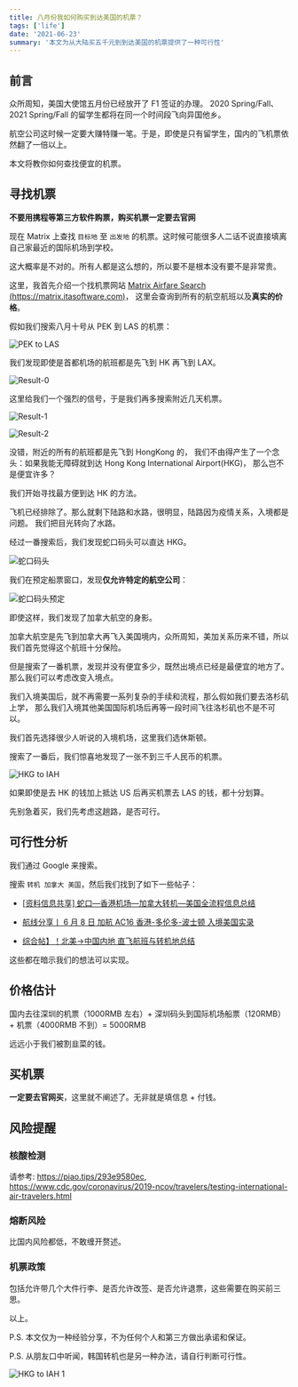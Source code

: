 ```yaml
---
title: 八月份我如何购买到达美国的机票？
tags: ['life']
date: '2021-06-23'
summary: '本文为从大陆买五千元到到达美国的机票提供了一种可行性'
---
```


## 前言

众所周知，美国大使馆五月份已经放开了 F1 签证的办理。
2020 Spring/Fall、2021 Spring/Fall 的留学生都将在同一个时间段飞向异国他乡。

航空公司这时候一定要大赚特赚一笔。于是，即使是只有留学生，国内的飞机票依然翻了一倍以上。

本文将教你如何查找便宜的机票。

## 寻找机票

**不要用携程等第三方软件购票，购买机票一定要去官网**

现在 Matrix 上查找 `目标地` 至 `出发地` 的机票。这时候可能很多人二话不说直接填离自己家最近的国际机场到学校。

这大概率是不对的。所有人都是这么想的，所以要不是根本没有要不是非常贵。

这里，我首先介绍一个找机票网站
[Matrix Airfare Search (https://matrix.itasoftware.com)](https://matrix.itasoftware.com)，
这里会查询到所有的航空航班以及**真实的价格**。

假如我们搜索八月十号从 PEK 到 LAS 的机票：

![PEK to LAS](/static/images/blog/fly/matrix-pek-to-las.png)

我们发现即使是首都机场的航班都是先飞到 HK 再飞到 LAX。

![Result-0](/static/images/blog/fly/pek-to-las.png)

这里给我们一个强烈的信号，于是我们再多搜索附近几天机票。

![Result-1](/static/images/blog/fly/pek-to-las-1.png)

![Result-2](/static/images/blog/fly/pek-to-las-2.png)

没错，附近的所有的航班都是先飞到 HongKong 的，
我们不由得产生了一个念头：如果我能无障碍就到达 Hong Kong International Airport(HKG)，
那么岂不是便宜许多？

我们开始寻找最方便到达 HK 的方法。

飞机已经排除了。那么就剩下陆路和水路，很明显，陆路因为疫情关系，入境都是问题。
我们把目光转向了水路。

经过一番搜索后，我们发现蛇口码头可以直达 HKG。

![蛇口码头](/static/images/blog/fly/cmskchp.png)

我们在预定船票窗口，发现**仅允许特定的航空公司**：

![蛇口码头预定](/static/images/blog/fly/order-cmskchp.png)

即使这样，我们发现了加拿大航空的身影。

加拿大航空是先飞到加拿大再飞入美国境内，众所周知，美加关系历来不错，所以我们首先觉得这个航班十分保险。

但是搜索了一番机票，发现并没有便宜多少，既然出境点已经是最便宜的地方了。
那么我们可以考虑改变入境点。

我们入境美国后，就不再需要一系列复杂的手续和流程，那么假如我们要去洛杉矶上学，
那么我们入境其他美国国际机场后再等一段时间飞往洛杉矶也不是不可以。

我们首先选择很少人听说的入境机场，这里我们选休斯顿。

搜索了一番后，我们惊喜地发现了一张不到三千人民币的机票。

![HKG to IAH](/static/images/blog/fly/hkg-to-iah.png)

如果即使是去 HK 的钱加上抵达 US 后再买机票去 LAS 的钱，都十分划算。

先别急着买，我们先考虑这趟路，是否可行。

## 可行性分析

我们通过 Google 来搜索。

搜索 `转机 加拿大 美国`，然后我们找到了如下一些帖子：

- [[资料信息共享] 蛇口—香港机场—加拿大转机—美国全流程信息总结](https://www.1point3acres.com/bbs/thread-765659-1-1.html)

- [航线分享丨 6 月 8 日 加航 AC16 香港-多伦多-波士顿 入境美国实录](https://mp.weixin.qq.com/s/NWsSKcSn9QF4mygAvWMh9Q)

- [综合帖】！北美->中国内地 直飞航班与转机地总结](https://piao.tips/flying_china_20200313/)

这些都在暗示我们的想法可以实现。

## 价格估计

国内去往深圳的机票（1000RMB 左右）+ 深圳码头到国际机场船票（120RMB）+
机票（4000RMB 不到）= 5000RMB

远远小于我们被割韭菜的钱。

## 买机票

**一定要去官网买**，这里就不阐述了。无非就是填信息 + 付钱。

## 风险提醒

### 核酸检测

请参考:
<https://piao.tips/293e9580ec>,
<https://www.cdc.gov/coronavirus/2019-ncov/travelers/testing-international-air-travelers.html>

### 熔断风险

比国内风险都低，不敢缠开赘述。

### 机票政策

包括允许带几个大件行李、是否允许改签、是否允许退票，这些需要在购买前三思。

以上。

P.S. 本文仅为一种经验分享，不为任何个人和第三方做出承诺和保证。

P.S. 从朋友口中听闻，韩国转机也是另一种办法，请自行判断可行性。

![HKG to IAH 1](/static/images/blog/fly/hkg-to-iah-1.png)
